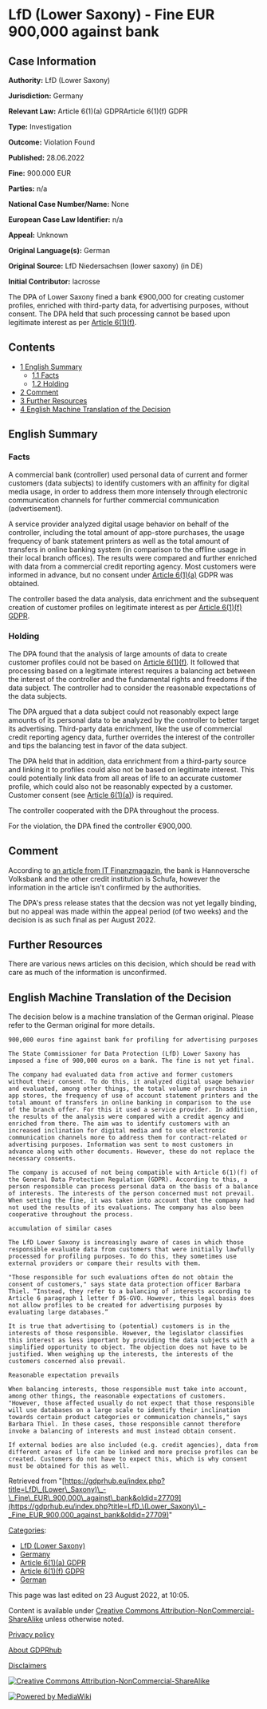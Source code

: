 # LfD (Lower Saxony) - Fine EUR 900,000 against bank

## Case Information

**Authority:** LfD (Lower Saxony)

**Jurisdiction:** Germany

**Relevant Law:** Article 6(1)(a) GDPRArticle 6(1)(f) GDPR

**Type:** Investigation

**Outcome:** Violation Found

**Published:** 28.06.2022

**Fine:** 900.000 EUR

**Parties:** n/a

**National Case Number/Name:** None

**European Case Law Identifier:** n/a

**Appeal:** Unknown

**Original Language(s):** German

**Original Source:** LfD Niedersachsen (lower saxony) (in DE)

**Initial Contributor:** lacrosse

The DPA of Lower Saxony fined a bank €900,000 for creating customer profiles, enriched with third-party data, for advertising purposes, without consent. The DPA held that such processing cannot be based upon legitimate interest as per [Article 6(1)(f)](/index.php?title=Article_6_GDPR "Article 6 GDPR").

## Contents

*   [1 English Summary](#English_Summary)
    *   [1.1 Facts](#Facts)
    *   [1.2 Holding](#Holding)
*   [2 Comment](#Comment)
*   [3 Further Resources](#Further_Resources)
*   [4 English Machine Translation of the Decision](#English_Machine_Translation_of_the_Decision)

## English Summary

### Facts

A commercial bank (controller) used personal data of current and former customers (data subjects) to identify customers with an affinity for digital media usage, in order to address them more intensely through electronic communication channels for further commercial communication (advertisement).

A service provider analyzed digital usage behavior on behalf of the controller, including the total amount of app-store purchases, the usage frequency of bank statement printers as well as the total amount of transfers in online banking system (in comparison to the offline usage in their local branch offices). The results were compared and further enriched with data from a commercial credit reporting agency. Most customers were informed in advance, but no consent under [Article 6(1)(a)](/index.php?title=Article_6_GDPR#1a "Article 6 GDPR") GDPR was obtained.

The controller based the data analysis, data enrichment and the subsequent creation of customer profiles on legitimate interest as per [Article 6(1)(f) GDPR](/index.php?title=Article_6_GDPR#1f "Article 6 GDPR").

### Holding

The DPA found that the analysis of large amounts of data to create customer profiles could not be based on [Article 6(1)(f)](/index.php?title=Article_6_GDPR#1f "Article 6 GDPR"). It followed that processing based on a legitimate interest requires a balancing act between the interest of the controller and the fundamental rights and freedoms if the data subject. The controller had to consider the reasonable expectations of the data subjects.

The DPA argued that a data subject could not reasonably expect large amounts of its personal data to be analyzed by the controller to better target its advertising. Third-party data enrichment, like the use of commercial credit reporting agency data, further overrides the interest of the controller and tips the balancing test in favor of the data subject.

The DPA held that in addition, data enrichment from a third-party source and linking it to profiles could also not be based on legitimate interest. This could potentially link data from all areas of life to an accurate customer profile, which could also not be reasonably expected by a customer. Customer consent (see [Article 6(1)(a)](/index.php?title=Article_6_GDPR#1a "Article 6 GDPR")) is required.

The controller cooperated with the DPA throughout the process.

For the violation, the DPA fined the controller €900,000.

## Comment

According to [an article from IT Finanzmagazin](https://www.it-finanzmagazin.de/bussgeld-fuer-hannoversche-volksbank-dsgvo-verstoss-bei-kundendaten-144063/), the bank is Hannoversche Volksbank and the other credit institution is Schufa, however the information in the article isn't confirmed by the authorities.

The DPA's press release states that the decsion was not yet legally binding, but no appeal was made within the appeal period (of two weeks) and the decision is as such final as per August 2022.

## Further Resources

There are various news articles on this decision, which should be read with care as much of the information is unconfirmed.

## English Machine Translation of the Decision

The decision below is a machine translation of the German original. Please refer to the German original for more details.

```
900,000 euros fine against bank for profiling for advertising purposes

The State Commissioner for Data Protection (LfD) Lower Saxony has imposed a fine of 900,000 euros on a bank. The fine is not yet final.

The company had evaluated data from active and former customers without their consent. To do this, it analyzed digital usage behavior and evaluated, among other things, the total volume of purchases in app stores, the frequency of use of account statement printers and the total amount of transfers in online banking in comparison to the use of the branch offer. For this it used a service provider. In addition, the results of the analysis were compared with a credit agency and enriched from there. The aim was to identify customers with an increased inclination for digital media and to use electronic communication channels more to address them for contract-related or advertising purposes. Information was sent to most customers in advance along with other documents. However, these do not replace the necessary consents.

The company is accused of not being compatible with Article 6(1)(f) of the General Data Protection Regulation (GDPR). According to this, a person responsible can process personal data on the basis of a balance of interests. The interests of the person concerned must not prevail. When setting the fine, it was taken into account that the company had not used the results of its evaluations. The company has also been cooperative throughout the process.

accumulation of similar cases

The LfD Lower Saxony is increasingly aware of cases in which those responsible evaluate data from customers that were initially lawfully processed for profiling purposes. To do this, they sometimes use external providers or compare their results with them.

"Those responsible for such evaluations often do not obtain the consent of customers," says state data protection officer Barbara Thiel. “Instead, they refer to a balancing of interests according to Article 6 paragraph 1 letter f DS-GVO. However, this legal basis does not allow profiles to be created for advertising purposes by evaluating large databases.”

It is true that advertising to (potential) customers is in the interests of those responsible. However, the legislator classifies this interest as less important by providing the data subjects with a simplified opportunity to object. The objection does not have to be justified. When weighing up the interests, the interests of the customers concerned also prevail.

Reasonable expectation prevails

When balancing interests, those responsible must take into account, among other things, the reasonable expectations of customers. "However, those affected usually do not expect that those responsible will use databases on a large scale to identify their inclination towards certain product categories or communication channels," says Barbara Thiel. In these cases, those responsible cannot therefore invoke a balancing of interests and must instead obtain consent.

If external bodies are also included (e.g. credit agencies), data from different areas of life can be linked and more precise profiles can be created. Customers do not have to expect this, which is why consent must be obtained for this as well.

```

Retrieved from "[https://gdprhub.eu/index.php?title=LfD\_(Lower\_Saxony)\_-\_Fine\_EUR\_900,000\_against\_bank&oldid=27709](https://gdprhub.eu/index.php?title=LfD_\(Lower_Saxony\)_-_Fine_EUR_900,000_against_bank&oldid=27709)"

[Categories](/index.php?title=Special:Categories "Special:Categories"):

*   [LfD (Lower Saxony)](/index.php?title=Category:LfD_\(Lower_Saxony\) "Category:LfD (Lower Saxony)")
*   [Germany](/index.php?title=Category:Germany "Category:Germany")
*   [Article 6(1)(a) GDPR](/index.php?title=Category:Article_6\(1\)\(a\)_GDPR "Category:Article 6(1)(a) GDPR")
*   [Article 6(1)(f) GDPR](/index.php?title=Category:Article_6\(1\)\(f\)_GDPR "Category:Article 6(1)(f) GDPR")
*   [German](/index.php?title=Category:German "Category:German")

This page was last edited on 23 August 2022, at 10:05.

Content is available under [Creative Commons Attribution-NonCommercial-ShareAlike](https://creativecommons.org/licenses/by-nc-sa/4.0/) unless otherwise noted.

[Privacy policy](/index.php?title=GDPRhub:Privacy_policy)

[About GDPRhub](/index.php?title=GDPRhub:About)

[Disclaimers](/index.php?title=GDPRhub:General_disclaimer)

[![Creative Commons Attribution-NonCommercial-ShareAlike](/resources/assets/licenses/cc-by-nc-sa.png)](https://creativecommons.org/licenses/by-nc-sa/4.0/)

[![Powered by MediaWiki](/resources/assets/poweredby_mediawiki_88x31.png)](https://www.mediawiki.org/)